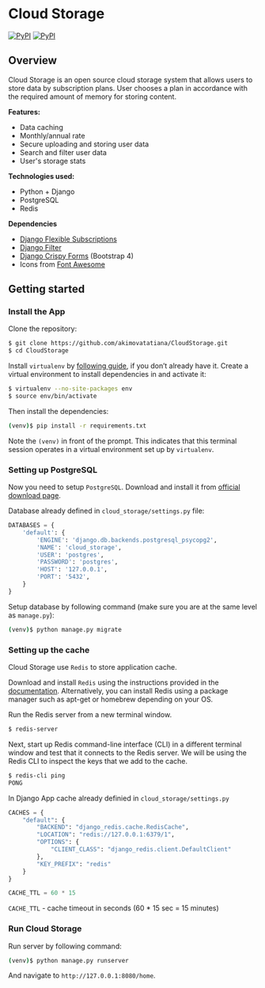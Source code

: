 # Cloud Storage
[![PyPI](https://img.shields.io/pypi/pyversions/Django)](https://pypi.org/project/Django/)
[![PyPI](https://img.shields.io/pypi/djversions/django-flexible-subscriptions)](https://pypi.org/project/django-flexible-subscriptions/)

## Overview

Cloud Storage is an open source cloud storage system that allows users to store data by subscription plans. User chooses a plan in accordance with the required amount of memory for storing content.

**Features:**
* Data caching
* Monthly/annual rate
* Secure uploading and storing user data
* Search and filter user data
* User's storage stats

**Technologies used:**
* Python + Django
* PostgreSQL
* Redis

**Dependencies**
* [Django Flexible Subscriptions](https://pypi.org/project/django-flexible-subscriptions/)
* [Django Filter](https://pypi.org/project/django-filter/)
* [Django Crispy Forms](https://pypi.org/project/django-crispy-forms/) (Bootstrap 4)
* Icons from [Font Awesome](https://fontawesome.com/)
 

## Getting started

### Install the App
Clone the repository:

```sh
$ git clone https://github.com/akimovatatiana/CloudStorage.git
$ cd CloudStorage
```
Install `virtualenv` by [following guide](https://gist.github.com/Geoyi/d9fab4f609e9f75941946be45000632b), if you don’t already have it.
Create a virtual environment to install dependencies in and activate it:

```sh
$ virtualenv --no-site-packages env
$ source env/bin/activate
```

Then install the dependencies:

```sh
(venv)$ pip install -r requirements.txt
```
Note the `(venv)` in front of the prompt. This indicates that this terminal
session operates in a virtual environment set up by `virtualenv`.

### Setting up PostgreSQL
Now you need to setup `PostgreSQL`. Download and install it from [official download page](https://www.postgresql.org/download/).

Database already defined in `cloud_storage/settings.py` file:

```python
DATABASES = {
    'default': {
        'ENGINE': 'django.db.backends.postgresql_psycopg2',
        'NAME': 'cloud_storage',
        'USER': 'postgres',
        'PASSWORD': 'postgres',
        'HOST': '127.0.0.1',
        'PORT': '5432',
    }
}
```

Setup database by following command (make sure you are at the same level as `manage.py`):
```sh
(venv)$ python manage.py migrate
```

### Setting up the cache
Cloud Storage use `Redis` to store application cache.

Download and install `Redis` using the instructions provided in the [documentation](https://redis.io/topics/quickstart). Alternatively, you can install Redis using a package manager such as apt-get or homebrew depending on your OS.

Run the Redis server from a new terminal window.

```sh
$ redis-server
```

Next, start up Redis command-line interface (CLI) in a different terminal window and test that it connects to the Redis server. We will be using the Redis CLI to inspect the keys that we add to the cache.

```sh
$ redis-cli ping
PONG
```


In Django App cache already definied in `cloud_storage/settings.py`

```python
CACHES = {
    "default": {
        "BACKEND": "django_redis.cache.RedisCache",
        "LOCATION": "redis://127.0.0.1:6379/1",
        "OPTIONS": {
            "CLIENT_CLASS": "django_redis.client.DefaultClient"
        },
        "KEY_PREFIX": "redis"
    }
}

CACHE_TTL = 60 * 15
```

`CACHE_TTL` - cache timeout in seconds (60 * 15 sec = 15 minutes)




### Run Cloud Storage
Run server by following command:
```sh
(venv)$ python manage.py runserver
```
And navigate to `http://127.0.0.1:8080/home`.
